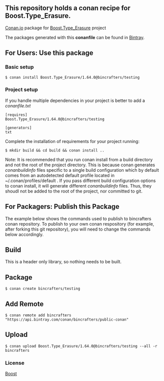 ## This repository holds a conan recipe for Boost.Type_Erasure.

[Conan.io](https://conan.io) package for [Boost.Type_Erasure](https://github.com/Boostorg/Type_Erasure) project

The packages generated with this **conanfile** can be found in [Bintray](https://bintray.com/bincrafters/public-conan/Boost.Type_Erasure%3Abincrafters).

## For Users: Use this package

### Basic setup

    $ conan install Boost.Type_Erasure/1.64.0@bincrafters/testing

### Project setup

If you handle multiple dependencies in your project is better to add a *conanfile.txt*

    [requires]
    Boost.Type_Erasure/1.64.0@bincrafters/testing

    [generators]
    txt

Complete the installation of requirements for your project running:</small></span>

    $ mkdir build && cd build && conan install ..
	
Note: It is recommended that you run conan install from a build directory and not the root of the project directory.  This is because conan generates *conanbuildinfo* files specific to a single build configuration which by default comes from an autodetected default profile located in ~/.conan/profiles/default .  If you pass different build configuration options to conan install, it will generate different *conanbuildinfo* files.  Thus, they shoudl not be added to the root of the project, nor committed to git. 

## For Packagers: Publish this Package

The example below shows the commands used to publish to bincrafters conan repository. To publish to your own conan respository (for example, after forking this git repository), you will need to change the commands below accordingly. 

## Build  

This is a header only library, so nothing needs to be built.

## Package 

    $ conan create bincrafters/testing
	
## Add Remote

	$ conan remote add bincrafters "https://api.bintray.com/conan/bincrafters/public-conan"

## Upload

    $ conan upload Boost.Type_Erasure/1.64.0@bincrafters/testing --all -r bincrafters

### License
[Boost](LICENSE)
